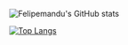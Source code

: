 ![Felipemandu's GitHub stats](https://github-readme-stats.vercel.app/api?username=felipemandu&count_private=true)

[![Top Langs](https://github-readme-stats.vercel.app/api/top-langs/?username=felipemandu&layout=compact&hide=javascript,html,css)](https://github.com/anuraghazra/github-readme-stats)
